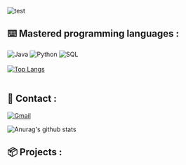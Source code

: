![test](https://64.media.tumblr.com/285ea3a994556e48364b04544f17560c/tumblr_p3g6fyarUG1wzlvpdo1_1280.gifv)

## ⌨️ Mastered programming languages :

![Java](https://img.shields.io/badge/-Java-b07219?style=for-the-badge&logo=Java&logoColor=white)
![Python](https://img.shields.io/badge/-Python-3572a5?style=for-the-badge&logo=Python&logoColor=white)
![SQL](https://img.shields.io/badge/-SQL-cccccc?style=for-the-badge&logo=MySQL&logoColor=white)
<br><br>
[![Top Langs](https://github-readme-stats.vercel.app/api/top-langs/?username=victoregret)](https://github.com/anuraghazra/github-readme-stats)
<br><br>

## 📧 Contact :

[![Gmail](https://img.shields.io/badge/-GMAIL-D14836?style=for-the-badge&logo=gmail&logoColor=white)](mailto:victor.egret.pro@gmail.com)

![Anurag's github stats](https://github-readme-stats.vercel.app/api?username=victoregret&hide=issues&show_icons=true)

## 📦 Projects :
